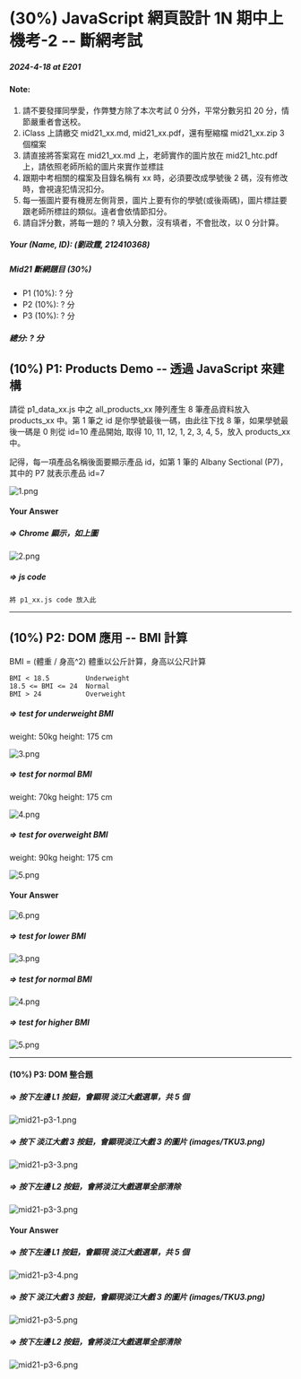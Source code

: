 # (30%) JavaScript 網頁設計 1N 期中上機考-2 -- 斷網考試

##### 2024-4-18 at E201

#### Note:

1. 請不要發揮同學愛，作弊雙方除了本次考試 0 分外，平常分數另扣 20 分，情節嚴重者會送校。
2. iClass 上請繳交 mid21_xx.md, mid21_xx.pdf，還有壓縮檔 mid21_xx.zip 3 個檔案
3. 請直接將答案寫在 mid21_xx.md 上，老師實作的圖片放在 mid21_htc.pdf 上，請依照老師所給的圖片來實作並標註
4. 跟期中考相關的檔案及目錄名稱有 xx 時，必須要改成學號後 2 碼，沒有修改時，會視違犯情況扣分。
5. 每一張圖片要有機房左側背景，圖片上要有你的學號(或後兩碼)，圖片標註要跟老師所標註的類似。違者會依情節扣分。
6. 請自評分數，將每一題的 ? 填入分數，沒有填者，不會批改，以 0 分計算。

##### Your (Name, ID): (劉政霆, 212410368)

##### Mid21 斷網題目 (30%)

- P1 (10%): ? 分
- P2 (10%): ? 分
- P3 (10%): ? 分

##### 總分: ? 分

## (10%) P1: Products Demo -- 透過 JavaScript 來建構

請從 p1_data_xx.js 中之 all_products_xx 陣列產生 8 筆產品資料放入 products_xx 中。第 1 筆之 id 是你學號最後一碼，由此往下找 8 筆，如果學號最後一碼是 0 則從 id=10 產品開始, 取得 10, 11, 12, 1, 2, 3, 4, 5，放入 products_xx 中。

記得，每一項產品名稱後面要顯示產品 id，如第 1 筆的 Albany Sectional (P7)，其中的 P7 就表示產品 id=7

![1.png](1.png)

#### Your Answer

##### => Chrome 顯示，如上圖

![2.png](2.png)

##### => js code

```
將 p1_xx.js code 放入此
```

---

## (10%) P2: DOM 應用 -- BMI 計算

BMI = (體重 / 身高^2)
體重以公斤計算，身高以公尺計算

```
BMI < 18.5         Underweight
18.5 <= BMI <= 24  Normal
BMI > 24           Overweight

```

##### => test for underweight BMI

weight: 50kg
height: 175 cm

![3.png](3.png)

##### => test for normal BMI

weight: 70kg
height: 175 cm

![4.png](4.png)

##### => test for overweight BMI

weight: 90kg
height: 175 cm

![5.png](5.png)

#### Your Answer

![6.png](6.png)

##### => test for lower BMI

![3.png](3.png)

##### => test for normal BMI

![4.png](4.png)

##### => test for higher BMI

![5.png](5.png)

---

#### (10%) P3: DOM 整合題

##### => 按下左邊 L1 按鈕，會顯現 淡江大戲選單，共 5 個

![mid21-p3-1.png](mid21-p3-1.png)

##### => 按下 淡江大戲 3 按鈕，會顯現淡江大戲 3 的圖片 (images/TKU3.png)

![mid21-p3-3.png](mid21-p3-2.png)

##### => 按下左邊 L2 按鈕，會將淡江大戲選單全部清除

![mid21-p3-3.png](mid21-p3-3.png)

#### Your Answer

##### => 按下左邊 L1 按鈕，會顯現 淡江大戲選單，共 5 個

![mid21-p3-4.png](mid21-p3-4.png)

##### => 按下 淡江大戲 3 按鈕，會顯現淡江大戲 3 的圖片 (images/TKU3.png)

![mid21-p3-5.png](mid21-p3-5.png)

##### => 按下左邊 L2 按鈕，會將淡江大戲選單全部清除

![mid21-p3-6.png](mid21-p3-6.png)
